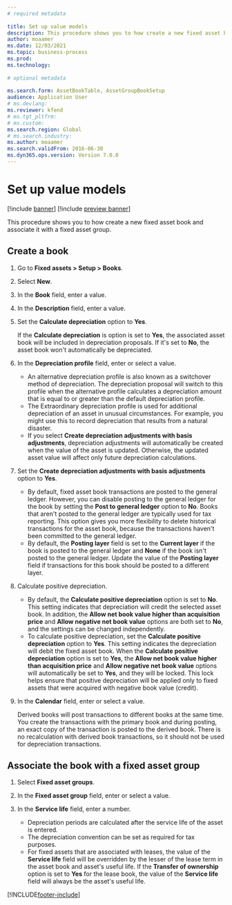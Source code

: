 ```yaml
--- 
# required metadata 
 
title: Set up value models
description: This procedure shows you to how create a new fixed asset book and associate it with a fixed asset group. 
author: moaamer
ms.date: 12/03/2021
ms.topic: business-process 
ms.prod:  
ms.technology:  
 
# optional metadata 
 
ms.search.form: AssetBookTable, AssetGroupBookSetup   
audience: Application User 
# ms.devlang:  
ms.reviewer: kfend
# ms.tgt_pltfrm:  
# ms.custom:  
ms.search.region: Global
# ms.search.industry: 
ms.author: moaamer
ms.search.validFrom: 2016-06-30 
ms.dyn365.ops.version: Version 7.0.0 
---
```


# Set up value models

[!include [banner](../../includes/banner.md)]
[!include [preview banner](../../includes/preview-banner.md)]

This procedure shows you to how create a new fixed asset book and associate it with a fixed asset group.

## Create a book
1. Go to **Fixed assets \> Setup \> Books**.
2. Select **New**.
3. In the **Book** field, enter a value.
4. In the **Description** field, enter a value.
5. Set the **Calculate depreciation** option to **Yes**.

    If the **Calculate depreciation** is option is set to **Yes**, the associated asset book will be included in depreciation proposals. If it's set to **No**, the asset book won't automatically be depreciated.

6. In the **Depreciation profile** field, enter or select a value.

    * An alternative depreciation profile is also known as a switchover method of depreciation. The depreciation proposal will switch to this profile when the alternative profile calculates a depreciation amount that is equal to or greater than the default depreciation profile.
    * The Extraordinary depreciation profile is used for additional depreciation of an asset in unusual circumstances. For example, you might use this to record depreciation that results from a natural disaster.
    * If you select **Create depreciation adjustments with basis adjustments**, depreciation adjustments will automatically be created when the value of the asset is updated. Otherwise, the updated asset value will affect only future depreciation calculations.

7. Set the **Create depreciation adjustments with basis adjustments** option to **Yes**.

    * By default, fixed asset book transactions are posted to the general ledger. However, you can disable posting to the general ledger for the book by setting the **Post to general ledger** option to **No**. Books that aren't posted to the general ledger are typically used for tax reporting. This option gives you more flexibility to delete historical transactions for the asset book, because the transactions haven't been committed to the general ledger.
    * By default, the **Posting layer** field is set to the **Current layer** if the book is posted to the general ledger and **None** if the book isn't posted to the general ledger. Update the value of the **Posting layer** field if transactions for this book should be posted to a different layer.

8. Calculate positive depreciation.

    * By default, the **Calculate positive depreciation** option is set to **No**. This setting indicates that depreciation will credit the selected asset book. In addition, the **Allow net book value higher than acquisition price** and **Allow negative net book value** options are both set to **No**, and the settings can be changed independently. 
    * To calculate positive depreciation, set the **Calculate positive depreciation** option to **Yes**. This setting indicates the depreciation will debit the fixed asset book. When the **Calculate positive depreciation** option is set to **Yes**, the **Allow net book value higher than acquisition price** and **Allow negative net book value** options will automatically be set to **Yes**, and they will be locked. This lock helps ensure that positive depreciation will be applied only to fixed assets that were acquired with negative book value (credit). 

10. In the **Calendar** field, enter or select a value.

    Derived books will post transactions to different books at the same time. You create the transactions with the primary book and during posting, an exact copy of the transaction is posted to the derived book. There is no recalculation with derived book transactions, so it should not be used for depreciation transactions.

## Associate the book with a fixed asset group

1. Select **Fixed asset groups**.
2. In the **Fixed asset group** field, enter or select a value.
3. In the **Service life** field, enter a number.

    * Depreciation periods are calculated after the service life of the asset is entered.
    * The depreciation convention can be set as required for tax purposes.
    * For fixed assets that are associated with leases, the value of the **Service life** field will be overridden by the lesser of the lease term in the asset book and asset's useful life. If the **Transfer of ownership** option is set to **Yes** for the lease book, the value of the **Service life** field will always be the asset's useful life.

[!INCLUDE[footer-include](../../../includes/footer-banner.md)]
